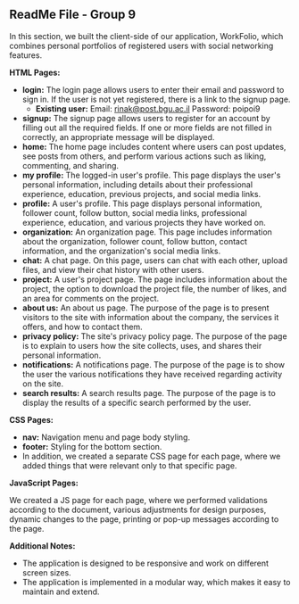 ## **ReadMe File - Group 9**

In this section, we built the client-side of our application, WorkFolio, which combines personal portfolios of registered users with social networking features.

**HTML Pages:**

- **login:** The login page allows users to enter their email and password to sign in. If the user is not yet registered, there is a link to the signup page.
  - **Existing user:** Email: rinak@post.bgu.ac.il Password: poipoi9
- **signup:** The signup page allows users to register for an account by filling out all the required fields. If one or more fields are not filled in correctly, an appropriate message will be displayed.
- **home:** The home page includes content where users can post updates, see posts from others, and perform various actions such as liking, commenting, and sharing.
- **my profile:** The logged-in user's profile. This page displays the user's personal information, including details about their professional experience, education, previous projects, and social media links.
- **profile:** A user's profile. This page displays personal information, follower count, follow button, social media links, professional experience, education, and various projects they have worked on.
- **organization:** An organization page. This page includes information about the organization, follower count, follow button, contact information, and the organization's social media links.
- **chat:** A chat page. On this page, users can chat with each other, upload files, and view their chat history with other users.
- **project:** A user's project page. The page includes information about the project, the option to download the project file, the number of likes, and an area for comments on the project.
- **about us:** An about us page. The purpose of the page is to present visitors to the site with information about the company, the services it offers, and how to contact them.
- **privacy policy:** The site's privacy policy page. The purpose of the page is to explain to users how the site collects, uses, and shares their personal information.
- **notifications:** A notifications page. The purpose of the page is to show the user the various notifications they have received regarding activity on the site.
- **search results:** A search results page. The purpose of the page is to display the results of a specific search performed by the user.

**CSS Pages:**

- **nav:** Navigation menu and page body styling.
- **footer:** Styling for the bottom section.
- In addition, we created a separate CSS page for each page, where we added things that were relevant only to that specific page.

**JavaScript Pages:**

We created a JS page for each page, where we performed validations according to the document, various adjustments for design purposes, dynamic changes to the page, printing or pop-up messages according to the page.

**Additional Notes:**

- The application is designed to be responsive and work on different screen sizes.
- The application is implemented in a modular way, which makes it easy to maintain and extend.
